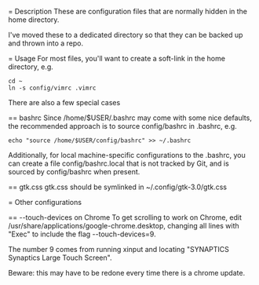 = Description
These are configuration files that are normally hidden in the home directory.

I've moved these to a dedicated directory so that they can be backed up and
thrown into a repo.

= Usage
For most files, you'll want to create a soft-link in the home directory, e.g.

```
cd ~
ln -s config/vimrc .vimrc
```

There are also a few special cases

== bashrc
Since /home/$USER/.bashrc may come with some nice defaults, the recommended
approach is to source config/bashrc in .bashrc, e.g.

```
echo "source /home/$USER/config/bashrc" >> ~/.bashrc
```

Additionally, for local machine-specific configurations to the .bashrc, you can
create a file config/bashrc.local that is not tracked by Git, and is sourced by
config/bashrc when present.

== gtk.css
gtk.css should be symlinked in ~/.config/gtk-3.0/gtk.css

= Other configurations

== --touch-devices on Chrome
To get scrolling to work on Chrome, edit /usr/share/applications/google-chrome.desktop,
changing all lines with "Exec" to include the flag --touch-devices=9.

The number 9 comes from running xinput and locating
"SYNAPTICS Synaptics Large Touch Screen".

Beware: this may have to be redone every time there is a chrome update.
